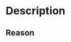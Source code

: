 # Description

<!-- "If applied, this commit will___ "-->

## Reason

<!-- Describe what and why these changes were necessary -->
